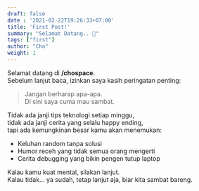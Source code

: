 ```yaml
---
draft: false
date : '2021-02-22T19:26:33+07:00'
title: 'First Post!'
summary: "Selamat Datang.. 🙏"
tags: ["first"]
author: "Cho"
weight: 1
---
```


Selamat datang di **/chospace**.  
Sebelum lanjut baca, izinkan saya kasih peringatan penting:

> Jangan berharap apa-apa.  
> Di sini saya cuma mau sambat.

Tidak ada janji tips teknologi setiap minggu,  
tidak ada janji cerita yang selalu happy ending,  
tapi ada kemungkinan besar kamu akan menemukan:  
- Keluhan random tanpa solusi  
- Humor receh yang tidak semua orang mengerti  
- Cerita debugging yang bikin pengen tutup laptop  

Kalau kamu kuat mental, silakan lanjut.  
Kalau tidak... ya sudah, tetap lanjut aja, biar kita sambat bareng.
